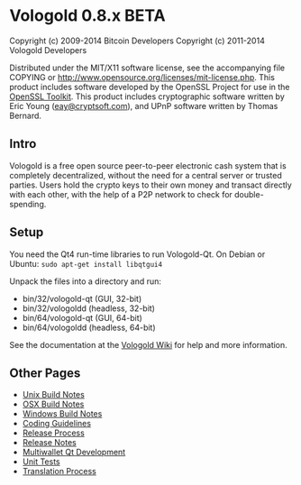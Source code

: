 Vologold 0.8.x BETA
====================

Copyright (c) 2009-2014 Bitcoin Developers
Copyright (c) 2011-2014 Vologold Developers

Distributed under the MIT/X11 software license, see the accompanying
file COPYING or http://www.opensource.org/licenses/mit-license.php.
This product includes software developed by the OpenSSL Project for use in the [OpenSSL Toolkit](http://www.openssl.org/). This product includes
cryptographic software written by Eric Young ([eay@cryptsoft.com](mailto:eay@cryptsoft.com)), and UPnP software written by Thomas Bernard.


Intro
---------------------
Vologold is a free open source peer-to-peer electronic cash system that is
completely decentralized, without the need for a central server or trusted
parties.  Users hold the crypto keys to their own money and transact directly
with each other, with the help of a P2P network to check for double-spending.


Setup
---------------------
You need the Qt4 run-time libraries to run Vologold-Qt. On Debian or Ubuntu:
	`sudo apt-get install libqtgui4`

Unpack the files into a directory and run:

- bin/32/vologold-qt (GUI, 32-bit)
- bin/32/vologoldd (headless, 32-bit)
- bin/64/vologold-qt (GUI, 64-bit)
- bin/64/vologoldd (headless, 64-bit)

See the documentation at the [Vologold Wiki](http://vologold.info)
for help and more information.


Other Pages
---------------------
- [Unix Build Notes](build-unix.md)
- [OSX Build Notes](build-osx.md)
- [Windows Build Notes](build-msw.md)
- [Coding Guidelines](coding.md)
- [Release Process](release-process.md)
- [Release Notes](release-notes.md)
- [Multiwallet Qt Development](multiwallet-qt.md)
- [Unit Tests](unit-tests.md)
- [Translation Process](translation_process.md)

